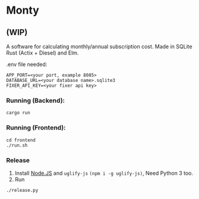 # Monty

## (WIP)

A software for calculating monthly/annual subscription cost. Made in SQLite Rust (Actix + Diesel) and Elm.

.env file needed: 
```
APP_PORT=<your port, example 8085>
DATABASE_URL=<your database name>.sqlite3
FIXER_API_KEY=<your fixer api key>
```

### Running (Backend): 
```
cargo run
``` 

### Running (Frontend):
```
cd frontend
./run.sh
```

### Release
1. Install [Node.JS](https://nodejs.org/en/download/) and `uglify-js` `(npm i -g uglify-js)`, Need Python 3 too.
2. Run
```
./release.py
```




